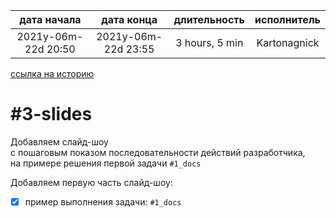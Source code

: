 
| дата начала         |     дата конца      |  длительность  | исполнитель  |  
|:-------------------:|:-------------------:|:--------------:|:------------:|  
| 2021y-06m-22d 20:50 | 2021y-06m-22d 23:55 | 3 hours, 5 min | Kartonagnick |  

[ссылка на историю](../history.md/#v001)  

#3-slides
=========
Добавляем слайд-шоу  
с пошаговым показом последовательности действий разработчика,  
на примере решения первой задачи `#1_docs`  

Добавляем первую часть слайд-шоу:  
  - [x] пример выполнения задачи: `#1_docs`  
